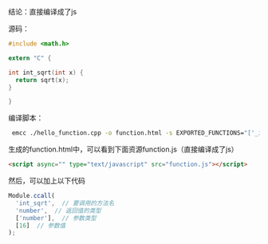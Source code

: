 结论：直接编译成了js

源码：

```c
#include <math.h>

extern "C" {

int int_sqrt(int x) {
  return sqrt(x);
}

}
```
 
编译脚本：

```bash
 emcc ./hello_function.cpp -o function.html -s EXPORTED_FUNCTIONS="['_int_sqrt']"  
```

生成的function.html中，可以看到下面资源function.js（直接编译成了js）

```html
<script async="" type="text/javascript" src="function.js"></script>
```

然后，可以加上以下代码

```js
Module.ccall(
  'int_sqrt',  // 要调用的方法名
  'number',  // 返回值的类型
  ['number'],  // 参数类型
  [16]  // 参数值
);
```